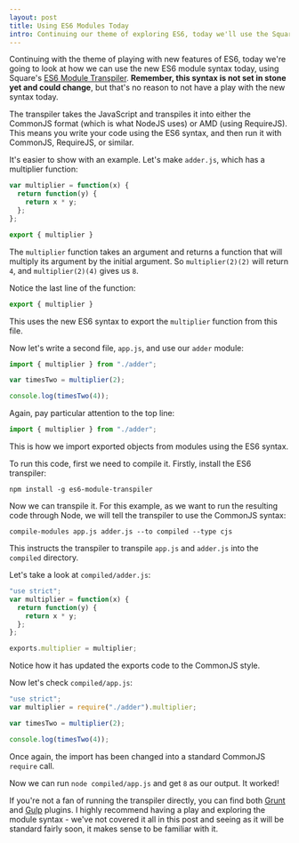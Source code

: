 ```yaml
---
layout: post
title: Using ES6 Modules Today
intro: Continuing our theme of exploring ES6, today we'll use the Square ES6 transpiler to use the ES6 modules syntax in our applications today.
---
```


Continuing with the theme of playing with new features of ES6, today we're going to look at how we can use the new ES6 module syntax today, using Square's [ES6 Module Transpiler](https://github.com/square/es6-module-transpiler). __Remember, this syntax is not set in stone yet and could change__, but that's no reason to not have a play with the new syntax today.

The transpiler takes the JavaScript and transpiles it into either the CommonJS format (which is what NodeJS uses) or AMD (using RequireJS). This means you write your code using the ES6 syntax, and then run it with CommonJS, RequireJS, or similar.

It's easier to show with an example. Let's make `adder.js`, which has a multiplier function:

```js
var multiplier = function(x) {
  return function(y) {
    return x * y;
  };
};

export { multiplier }
```

The `multiplier` function takes an argument and returns a function that will multiply its argument by the initial argument. So `multiplier(2)(2)` will return `4`, and `multiplier(2)(4)` gives us `8`.

Notice the last line of the function:

```js
export { multiplier }
```

This uses the new ES6 syntax to export the `multiplier` function from this file.

Now let's write a second file, `app.js`, and use our `adder` module:

```js
import { multiplier } from "./adder";

var timesTwo = multiplier(2);

console.log(timesTwo(4));
```

Again, pay particular attention to the top line:

```js
import { multiplier } from "./adder";
```

This is how we import exported objects from modules using the ES6 syntax.

To run this code, first we need to compile it. Firstly, install the ES6 transpiler:

```
npm install -g es6-module-transpiler
```

Now we can transpile it. For this example, as we want to run the resulting code through Node, we will tell the transpiler to use the CommonJS syntax:

```
compile-modules app.js adder.js --to compiled --type cjs
```

This instructs the transpiler to transpile `app.js` and `adder.js` into the `compiled` directory.

Let's take a look at `compiled/adder.js`:

```js
"use strict";
var multiplier = function(x) {
  return function(y) {
    return x * y;
  };
};

exports.multiplier = multiplier;
```

Notice how it has updated the exports code to the CommonJS style.

Now let's check `compiled/app.js`:

```js
"use strict";
var multiplier = require("./adder").multiplier;

var timesTwo = multiplier(2);

console.log(timesTwo(4));
```

Once again, the import has been changed into a standard CommonJS `require` call.

Now we can run `node compiled/app.js` and get `8` as our output. It worked!

If you're not a fan of running the transpiler directly, you can find both [Grunt](https://github.com/joefiorini/grunt-es6-module-transpiler) and [Gulp](https://github.com/ryanseddon/gulp-es6-module-transpiler) plugins. I highly recommend having a play and exploring the module syntax - we've not covered it all in this post and seeing as it will be standard fairly soon, it makes sense to be familiar with it.
